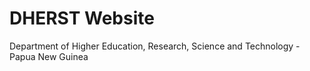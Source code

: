 # DHERST Website

Department of Higher Education, Research, Science and Technology - Papua New Guinea
